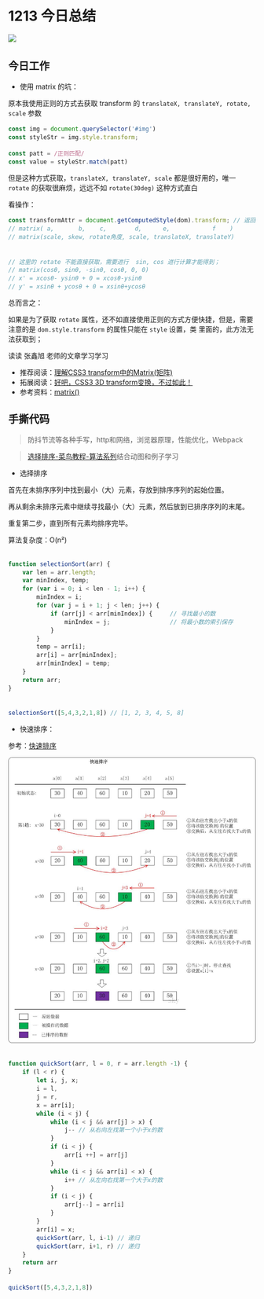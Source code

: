 
# 1213 今日总结

![](http://h2.ioliu.cn/bing/SeaSwallow_ZH-CN1134903878_1920x1080.jpg)


## 今日工作

- 使用 matrix 的坑：

原本我使用正则的方式去获取 transform 的 `translateX, translateY, rotate, scale` 参数

```js
const img = document.querySelector('#img')
const styleStr = img.style.transform;

const patt = /正则匹配/
const value = styleStr.match(patt)
```

但是这种方式获取，`translateX, translateY, scale` 都是很好用的，唯一 `rotate` 的获取很麻烦，远远不如 `rotate(30deg)` 这种方式直白

看操作：

```js
const transformAttr = document.getComputedStyle(dom).transform; // 返回 matrix 数组
// matrix( a,       b,    c,        d,      e,            f    ) 
// matrix(scale, skew, rotate角度, scale, translateX, translateY)


// 这里的 rotate 不能直接获取，需要进行  sin, cos 进行计算才能得到；
// matrix(cosθ, sinθ, -sinθ, cosθ, 0, 0)
// x' = xcosθ- ysinθ + 0 = xcosθ-ysinθ
// y' = xsinθ + ycosθ + 0 = xsinθ+ycosθ
```

总而言之：

如果是为了获取 `rotate` 属性，还不如直接使用正则的方式方便快捷，但是，需要注意的是 `dom.style.transform` 的属性只能在 `style` 设置，类 里面的，此方法无法获取到；

读读 张鑫旭 老师的文章学习学习

- 推荐阅读：[理解CSS3 transform中的Matrix(矩阵)](https://www.zhangxinxu.com/wordpress/2012/06/css3-transform-matrix-%e7%9f%a9%e9%98%b5/)
- 拓展阅读：[好吧，CSS3 3D transform变换，不过如此！](https://www.zhangxinxu.com/wordpress/2012/09/css3-3d-transform-perspective-animate-transition/)
- 参考资料：[matrix()](https://developer.mozilla.org/zh-CN/docs/Web/CSS/transform-function/matrix())



## 手撕代码
> 防抖节流等各种手写，http和网络，浏览器原理，性能优化，Webpack


> [选择排序-菜鸟教程-算法系列](https://www.runoob.com/w3cnote/selection-sort.html)结合动图和例子学习

- 选择排序

首先在未排序序列中找到最小（大）元素，存放到排序序列的起始位置。

再从剩余未排序元素中继续寻找最小（大）元素，然后放到已排序序列的末尾。

重复第二步，直到所有元素均排序完毕。


算法复杂度：O(n²) 

```js

function selectionSort(arr) {
    var len = arr.length;
    var minIndex, temp;
    for (var i = 0; i < len - 1; i++) {
        minIndex = i;
        for (var j = i + 1; j < len; j++) {
            if (arr[j] < arr[minIndex]) {     // 寻找最小的数
                minIndex = j;                 // 将最小数的索引保存
            }
        }
        temp = arr[i];
        arr[i] = arr[minIndex];
        arr[minIndex] = temp;
    }
    return arr;
}


selectionSort([5,4,3,2,1,8]) // [1, 2, 3, 4, 5, 8]

```

- 快速排序：

参考：[快速排序](https://www.cnblogs.com/skywang12345/p/3596746.html)

![](./imgs/quick-sort.jpg)

```js

function quickSort(arr, l = 0, r = arr.length -1) {
    if (l < r) {
        let i, j, x;
        i = l,
        j = r,
        x = arr[i];
        while (i < j) {
            while (i < j && arr[j] > x) {
                j-- // 从右向左找第一个小于x的数
            }
            if (i < j) {
                arr[i ++] = arr[j]
            }
            while (i < j && arr[i] < x) {
                i++ // 从左向右找第一个大于x的数
            }
            if (i < j) {
                arr[j--] = arr[i]
            }
        }
        arr[i] = x;
        quickSort(arr, l, i-1) // 递归
        quickSort(arr, i+1, r) // 递归
    }
    return arr
}

quickSort([5,4,3,2,1,8])

```

